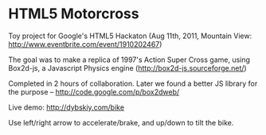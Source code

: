 HTML5 Motorcross
================

Toy project for Google's HTML5 Hackaton (Aug 11th, 2011, Mountain View: http://www.eventbrite.com/event/1910202467)

The goal was to make a replica of 1997's Action Super Cross game, using Box2d-js, a Javascript Physics engine (http://box2d-js.sourceforge.net/)

Completed in 2 hours of collaboration. Later we found a better JS library for the purpose – http://code.google.com/p/box2dweb/

Live demo: http://dybskiy.com/bike

Use left/right arrow to accelerate/brake, and up/down to tilt the bike.